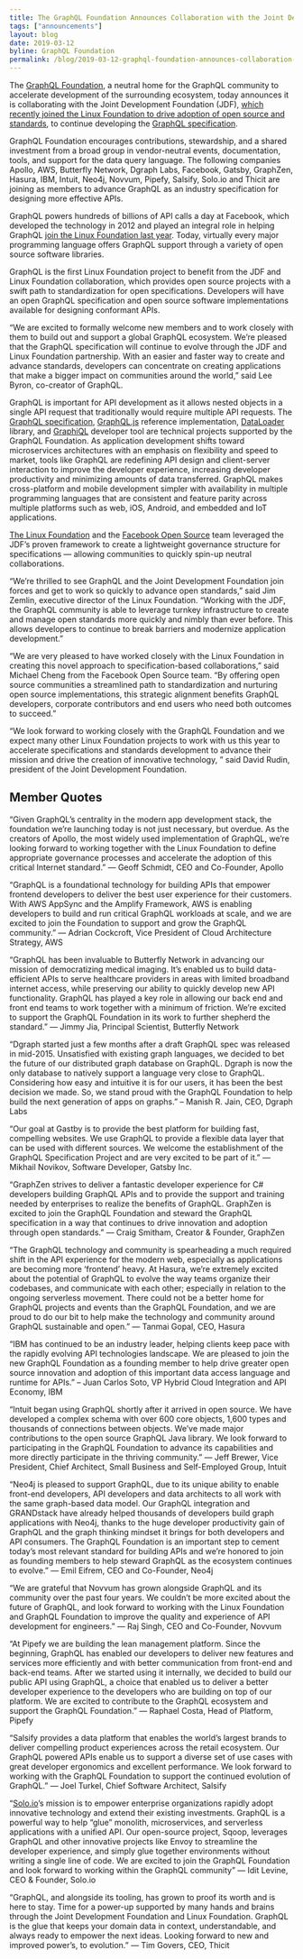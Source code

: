 ```yaml
---
title: The GraphQL Foundation Announces Collaboration with the Joint Development Foundation to Drive Open Source and Open Standards
tags: ["announcements"]
layout: blog
date: 2019-03-12
byline: GraphQL Foundation
permalink: /blog/2019-03-12-graphql-foundation-announces-collaboration-with-jdf
---
```


The [GraphQL Foundation](/foundation/), a neutral home for the GraphQL community to accelerate development of the surrounding ecosystem, today announces it is collaborating with the Joint Development Foundation (JDF), [which recently joined the Linux Foundation to drive adoption of open source and standards](https://www.linuxfoundation.org/press-release/2018/12/jdf-joins-lf-family/), to continue developing the [GraphQL specification](https://github.com/facebook/graphql/).

GraphQL Foundation encourages contributions, stewardship, and a shared investment from a broad group in vendor-neutral events, documentation, tools, and support for the data query language. The following companies Apollo, AWS, Butterfly Network, Dgraph Labs, Facebook, Gatsby, GraphZen, Hasura, IBM, Intuit, Neo4j, Novvum, Pipefy, Salsify, Solo.io and Thicit are joining as members to advance GraphQL as an industry specification for designing more effective APIs.

GraphQL powers hundreds of billions of API calls a day at Facebook, which developed the technology in 2012 and played an integral role in helping GraphQL [join the Linux Foundation last year](https://www.linuxfoundation.org/press-release/2018/11/intent_to_form_graphql/). Today, virtually every major programming language offers GraphQL support through a variety of open source software libraries.

GraphQL is the first Linux Foundation project to benefit from the JDF and Linux Foundation collaboration, which provides open source projects with a swift path to standardization for open specifications. Developers will have an open GraphQL specification and open source software implementations available for designing conformant APIs.

“We are excited to formally welcome new members and to work closely with them to build out and support a global GraphQL ecosystem. We’re pleased that the GraphQL specification will continue to evolve through the JDF and Linux Foundation partnership. With an easier and faster way to create and advance standards, developers can concentrate on creating applications that make a bigger impact on communities around the world,” said Lee Byron, co-creator of GraphQL.

GraphQL is important for API development as it allows nested objects in a single API request that traditionally would require multiple API requests. The [GraphQL specification](https://github.com/facebook/graphql/), [GraphQL.js](https://github.com/graphql/graphql-js) reference implementation, [DataLoader](https://github.com/facebook/dataloader) library, and [GraphiQL](https://github.com/graphql/graphiql) developer tool are technical projects supported by the GraphQL Foundation. As application development shifts toward microservices architectures with an emphasis on flexibility and speed to market, tools like GraphQL are redefining API design and client-server interaction to improve the developer experience, increasing developer productivity and minimizing amounts of data transferred. GraphQL makes cross-platform and mobile development simpler with availability in multiple programming languages that are consistent and feature parity across multiple platforms such as web, iOS, Android, and embedded and IoT applications.

[The Linux Foundation](https://www.linuxfoundation.org/) and the [Facebook Open Source](https://opensource.facebook.com/) team leveraged the JDF’s proven framework to create a lightweight governance structure for specifications — allowing communities to quickly spin-up neutral collaborations.

“We’re thrilled to see GraphQL and the Joint Development Foundation join forces and get to work so quickly to advance open standards,” said Jim Zemlin, executive director of the Linux Foundation. “Working with the JDF, the GraphQL community is able to leverage turnkey infrastructure to create and manage open standards more quickly and nimbly than ever before. This allows developers to continue to break barriers and modernize application development.”

“We are very pleased to have worked closely with the Linux Foundation in creating this novel approach to specification-based collaborations,” said Michael Cheng from the Facebook Open Source team. “By offering open source communities a streamlined path to standardization and nurturing open source implementations, this strategic alignment benefits GraphQL developers, corporate contributors and end users who need both outcomes to succeed.”

“We look forward to working closely with the GraphQL Foundation and we expect many other Linux Foundation projects to work with us this year to accelerate specifications and standards development to advance their mission and drive the creation of innovative technology, ” said David Rudin, president of the Joint Development Foundation.

## Member Quotes

“Given GraphQL’s centrality in the modern app development stack, the foundation we’re launching today is not just necessary, but overdue. As the creators of Apollo, the most widely used implementation of GraphQL, we’re looking forward to working together with the Linux Foundation to define appropriate governance processes and accelerate the adoption of this critical Internet standard.” — Geoff Schmidt, CEO and Co-Founder, Apollo

“GraphQL is a foundational technology for building APIs that empower frontend developers to deliver the best user experience for their customers. With AWS AppSync and the Amplify Framework, AWS is enabling developers to build and run critical GraphQL workloads at scale, and we are excited to join the Foundation to support and grow the GraphQL community.” — Adrian Cockcroft, Vice President of Cloud Architecture Strategy, AWS

“GraphQL has been invaluable to Butterfly Network in advancing our mission of democratizing medical imaging. It’s enabled us to build data-efficient APIs to serve healthcare providers in areas with limited broadband internet access, while preserving our ability to quickly develop new API functionality. GraphQL has played a key role in allowing our back end and front end teams to work together with a minimum of friction. We’re excited to support the GraphQL Foundation in its work to further shepherd the standard.” — Jimmy Jia, Principal Scientist, Butterfly Network

“Dgraph started just a few months after a draft GraphQL spec was released in mid-2015. Unsatisfied with existing graph languages, we decided to bet the future of our distributed graph database on GraphQL. Dgraph is now the only database to natively support a language very close to GraphQL. Considering how easy and intuitive it is for our users, it has been the best decision we made. So, we stand proud with the GraphQL Foundation to help build the next generation of apps on graphs.” – Manish R. Jain, CEO, Dgraph Labs

“Our goal at Gastby is to provide the best platform for building fast, compelling websites. We use GraphQL to provide a flexible data layer that can be used with different sources. We welcome the establishment of the GraphQL Specification Project and are very excited to be part of it.” — Mikhail Novikov, Software Developer, Gatsby Inc.

“GraphZen strives to deliver a fantastic developer experience for C# developers building GraphQL APIs and to provide the support and training needed by enterprises to realize the benefits of GraphQL. GraphZen is excited to join the GraphQL Foundation and steward the GraphQL specification in a way that continues to drive innovation and adoption through open standards.” — Craig Smitham, Creator & Founder, GraphZen

“The GraphQL technology and community is spearheading a much required shift in the API experience for the modern web, especially as applications are becoming more ‘frontend’ heavy. At Hasura, we’re extremely excited about the potential of GraphQL to evolve the way teams organize their codebases, and communicate with each other; especially in relation to the ongoing serverless movement. There could not be a better home for GraphQL projects and events than the GraphQL Foundation, and we are proud to do our bit to help make the technology and community around GraphQL sustainable and open.” — Tanmai Gopal, CEO, Hasura

“IBM has continued to be an industry leader, helping clients keep pace with the rapidly evolving API technologies landscape. We are pleased to join the new GraphQL Foundation as a founding member to help drive greater open source innovation and adoption of this important data access language and runtime for APIs.” – Juan Carlos Soto, VP Hybrid Cloud Integration and API Economy, IBM

“Intuit began using GraphQL shortly after it arrived in open source. We have developed a complex schema with over 600 core objects, 1,600 types and thousands of connections between objects. We’ve made major contributions to the open source GraphQL Java library. We look forward to participating in the GraphQL Foundation to advance its capabilities and more directly participate in the thriving community.” — Jeff Brewer, Vice President, Chief Architect, Small Business and Self-Employed Group, Intuit

“Neo4j is pleased to support GraphQL, due to its unique ability to enable front-end developers, API developers and data architects to all work with the same graph-based data model. Our GraphQL integration and GRANDstack have already helped thousands of developers build graph applications with Neo4j, thanks to the huge developer productivity gain of GraphQL and the graph thinking mindset it brings for both developers and API consumers. The GraphQL Foundation is an important step to cement today’s most relevant standard for building APIs and we’re honored to join as founding members to help steward GraphQL as the ecosystem continues to evolve.” — Emil Eifrem, CEO and Co-Founder, Neo4j

“We are grateful that Novvum has grown alongside GraphQL and its community over the past four years. We couldn’t be more excited about the future of GraphQL, and look forward to working with the Linux Foundation and GraphQL Foundation to improve the quality and experience of API development for engineers.” — Raj Singh, CEO and Co-Founder, Novvum

“At Pipefy we are building the lean management platform. Since the beginning, GraphQL has enabled our developers to deliver new features and services more efficiently and with better communication from front-end and back-end teams. After we started using it internally, we decided to build our public API using GraphQL, a choice that enabled us to deliver a better developer experience to the developers who are building on top of our platform. We are excited to contribute to the GraphQL ecosystem and support the GraphQL Foundation.” — Raphael Costa, Head of Platform, Pipefy

“Salsify provides a data platform that enables the world’s largest brands to deliver compelling product experiences across the retail ecosystem. Our GraphQL powered APIs enable us to support a diverse set of use cases with great developer ergonomics and excellent performance. We look forward to working with the GraphQL Foundation to support the continued evolution of GraphQL.” — Joel Turkel, Chief Software Architect, Salsify

“[Solo.io](http://solo.io/)’s mission is to empower enterprise organizations rapidly adopt innovative technology and extend their existing investments. GraphQL is a powerful way to help “glue” monolith, microservices, and serverless applications with a unified API. Our open-source project, Sqoop, leverages GraphQL and other innovative projects like Envoy to streamline the developer experience, and simply glue together environments without writing a single line of code. We are excited to join the GraphQL Foundation and look forward to working within the GraphQL community” — Idit Levine, CEO & Founder, Solo.io

“GraphQL, and alongside its tooling, has grown to proof its worth and is here to stay. Time for a power-up supported by many hands and brains through the Joint Development Foundation and Linux Foundation. GraphQL is the glue that keeps your domain data in context, understandable, and always ready to empower the next ideas. Looking forward to new and improved power’s, to evolution.” — Tim Govers, CEO, Thicit
